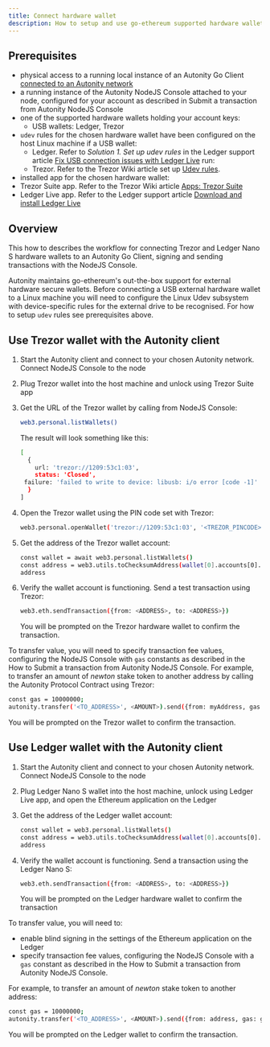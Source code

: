 ```yaml
---
title: Connect hardware wallet
description: How to setup and use go-ethereum supported hardware wallets with an Autonity Go Client node, using the NodeJS Console
---
```


## Prerequisites

- physical access to a running local instance of an Autonity Go Client [connected to an Autonity network](/node-operators/run-aut/)
- a running instance of the Autonity NodeJS Console attached to your node, configured for your account as described in Submit a transaction from Autonity NodeJS Console
- one of the supported hardware wallets holding your account keys:
  - USB wallets: Ledger, Trezor
- `udev` rules for the chosen hardware wallet have been configured on the host Linux machine if a USB wallet:
  - Ledger. Refer to *Solution 1. Set up udev rules* in the Ledger support article [Fix USB connection issues with Ledger Live](https://support.ledger.com/hc/en-us/articles/115005165269-Fix-connection-issues?support=true) run:
  - Trezor. Refer to the Trezor Wiki article set up [Udev rules](https://wiki.trezor.io/Udev_rules).
- installed app for the chosen hardware wallet:
 - Trezor Suite app. Refer to the Trezor Wiki article [Apps: Trezor Suite](https://wiki.trezor.io/Apps:Trezor_Suite)
 - Ledger Live app. Refer to the Ledger support article [Download and install Ledger Live](https://support.ledger.com/hc/en-us/articles/4404389606417-Download-and-install-Ledger-Live?docs=true)


## Overview
This how to describes the workflow for connecting Trezor and Ledger Nano S hardware wallets to an Autonity Go Client, signing and sending transactions with the NodeJS Console.

Autonity maintains go-ethereum's out-the-box support for external hardware secure wallets. Before connecting a USB external hardware wallet to a Linux machine you will need to configure the Linux Udev subsystem with device-specific rules for the external drive to be recognised. For how to setup `udev` rules see prerequisites above.


## Use Trezor wallet with the Autonity client

1. Start the Autonity client and connect to your chosen Autonity network. Connect NodeJS Console to the node

2. Plug Trezor wallet into the host machine and unlock using Trezor Suite app

3. Get the URL of the Trezor wallet by calling from NodeJS Console:

   ```bash
   web3.personal.listWallets()
   ```
   The result will look something like this:

   ```bash
   [
     {
       url: 'trezor://1209:53c1:03',
       status: 'Closed',
    failure: 'failed to write to device: libusb: i/o error [code -1]'
     }
   ]
   ```

4. Open the Trezor wallet using the PIN code  set with Trezor:

   ```bash
   web3.personal.openWallet('trezor://1209:53c1:03', '<TREZOR_PINCODE>')
   ```

5. Get the address of the Trezor wallet account:

   ```bash
   const wallet = await web3.personal.listWallets()
   const address = web3.utils.toChecksumAddress(wallet[0].accounts[0].address)
   address
   ```

6. Verify the wallet account is functioning. Send a test transaction using Trezor:

   ```bash
   web3.eth.sendTransaction({from: <ADDRESS>, to: <ADDRESS>})
   ```
   You will be prompted on the Trezor hardware wallet to confirm the transaction.

To transfer value, you will need to specify transaction fee values, configuring the NodeJS Console with `gas` constants as described in the How to Submit a transaction from Autonity NodeJS Console. For example, to transfer an amount of _newton_ stake token to another address by calling the Autonity Protocol Contract using Trezor:

```bash
const gas = 10000000;
autonity.transfer('<TO_ADDRESS>', <AMOUNT>).send({from: myAddress, gas: gas})
```

You will be prompted on the Trezor wallet to confirm the transaction.


## Use Ledger wallet with the Autonity client

1. Start the Autonity client and connect to your chosen Autonity network. Connect NodeJS Console to the node

2. Plug Ledger Nano S wallet into the host machine, unlock using Ledger Live app, and open the Ethereum application on the Ledger

3. Get the address of the Ledger wallet account:

   ```bash
   const wallet = web3.personal.listWallets()
   const address = web3.utils.toChecksumAddress(wallet[0].accounts[0].address)
   address
   ```

4. Verify the wallet account is functioning. Send a transaction using the Ledger Nano S:

   ```bash
   web3.eth.sendTransaction({from: <ADDRESS>, to: <ADDRESS>})
   ```
   You will be prompted on the Ledger hardware wallet to confirm the transaction


To transfer value, you will need to:

- enable blind signing in the settings of the Ethereum application on the Ledger
- specify transaction fee values, configuring the NodeJS Console with a `gas` constant as described in the How to Submit a transaction from Autonity NodeJS Console.

For example, to transfer an amount of _newton_ stake token to another address:

   ```bash
   const gas = 10000000;
   autonity.transfer('<TO_ADDRESS>', <AMOUNT>).send({from: address, gas: gas})
   ```
You will be prompted on the Ledger wallet to confirm the transaction.
